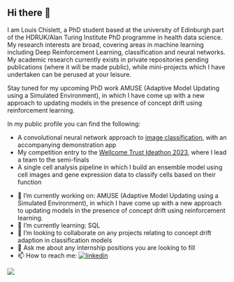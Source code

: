 ## Hi there 👋

I am Louis Chislett, a PhD student based at the university of Edinburgh part of the HDRUK/Alan Turing Institute PhD programme in health data science. My research interests are broad, covering areas in machine learning including Deep Reinforcement Learning, classification and neural networks. My academic research currently exists in private repositories pending publications (where it will be made public), while mini-projects which I have undertaken can be perused at your leisure.

Stay tuned for my upcoming PhD work AMUSE (Adaptive Model Updating using a Simulated Environment), in which I have come up with a new approach to updating models in the presence of concept drift using reinforcement learning.

In my public profile you can find the following:
* A convolutional neural network approach to [image classification](https://github.com/LouisChislett/Image_Classification_App), with an accompanying demonstration app
* My competition entry to the [Wellcome Trust Ideathon 2023](https://wellcome.org/grant-funding/schemes/ideathon), where I lead a team to the semi-finals
* A single cell analysis pipeline in which I build an ensemble model using cell images and gene expression data to classify cells based on their function


- 🔭 I’m currently working on: AMUSE (Adaptive Model Updating using a Simulated Environment), in which I have come up with a new approach to updating models in the presence of concept drift using reinforcement learning.
- 🌱 I’m currently learning: SQL
- 👯 I’m looking to collaborate on any projects relating to concept drift adaption in classification models
- 💬 Ask me about any internship positions you are looking to fill
- 📫 How to reach me: [![linkedin](https://img.shields.io/badge/LinkedIn-0077B5?style=for-the-badge&logo=linkedin&logoColor=white)](https://www.linkedin.com/in/louis-chislett-4ba82919b/)

![](https://komarev.com/ghpvc/?username=LouisChislett)


